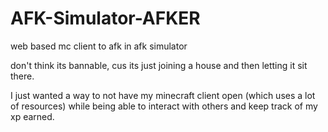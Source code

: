 # AFK-Simulator-AFKER
web based mc client to afk in afk simulator

don't think its bannable, cus its just joining a house and then letting it sit there. 

I just wanted a way to not have my minecraft client open (which uses a lot of resources) while being able to interact with others and keep track of my xp earned.
